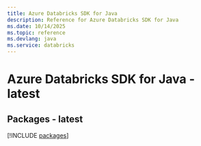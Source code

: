 ```yaml
---
title: Azure Databricks SDK for Java
description: Reference for Azure Databricks SDK for Java
ms.date: 10/14/2025
ms.topic: reference
ms.devlang: java
ms.service: databricks
---
```

# Azure Databricks SDK for Java - latest
## Packages - latest
[!INCLUDE [packages](databricks-index.md)]